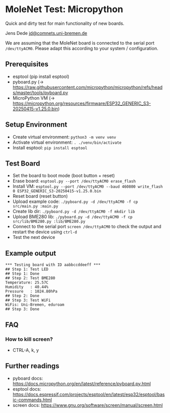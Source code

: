 MoleNet Test: Micropython
=========================

Quick and dirty test for main functionality of new boards.

Jens Dede <jd@comnets.uni-bremen.de>

We are assuming that the MoleNet board is connected to the serial port
`/dev/ttyACM0`. Please adapt this according to your system / configuration.

Prerequisites
-------------

- esptool (pip install esptool)
- pyboard.py (-> https://raw.githubusercontent.com/micropython/micropython/refs/heads/master/tools/pyboard.py
- MicroPython VM (->
  https://micropython.org/resources/firmware/ESP32_GENERIC_S3-20250415-v1.25.0.bin)

Setup Environment
-----------------
- Create virtual environment: `python3 -m venv venv`
- Activate virtual environment: `. ./venv/bin/activate`
- Install esptool: `pip install esptool`

Test Board
----------
- Set the board to boot mode (boot button + reset)
- Erase board: `esptool.py --port /dev/ttyACM0 erase_flash`
- Install VM: `esptool.py --port /dev/ttyACM0 --baud 460800 write_flash 0
  ESP32_GENERIC_S3-20250415-v1.25.0.bin`
- Reset board (reset button)
- Upload example code: `./pyboard.py -d /dev/ttyACM0 -f cp src/main.py
  :main.py`
- Create lib dir: `./pyboard.py -d /dev/ttyACM0 -f mkdir lib`
- Upload BME280 lib: `./pyboard.py -d /dev/ttyACM0 -f cp src/lib/BME280.py
  :lib/BME280.py`
- Connect to the serial port `screen /dev/ttyACM0` to check the output and
  restart the device using `ctrl-d`
- Test the next device

Example output
--------------
    *** Testing board with ID aabbccddeeff ***
    ## Step 1: Test LED
    ## Step 1: Done
    ## Step 2: Test BME280
    Temperature: 25.57C
    Humidity   : 40.44%
    Pressure   : 1024.80hPa
    ## Step 2: Done
    ## Step 3: Test WiFi
    WiFis: Uni-Bremen, eduroam
    ## Step 3: Done

FAQ
---

### How to kill screen?

- CTRL-A, k, y

Further readings
----------------

- pyboard docs:
  https://docs.micropython.org/en/latest/reference/pyboard.py.html
- esptool docs:
  https://docs.espressif.com/projects/esptool/en/latest/esp32/esptool/basic-commands.html
- screen docs: https://www.gnu.org/software/screen/manual/screen.html
